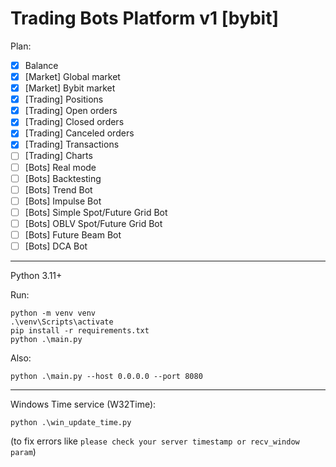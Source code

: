 # Trading Bots Platform v1 [bybit]

Plan:
- [x] Balance
- [x] [Market] Global market
- [x] [Market] Bybit market
- [x] [Trading] Positions
- [x] [Trading] Open orders
- [x] [Trading] Closed orders
- [x] [Trading] Canceled orders
- [x] [Trading] Transactions
- [ ] [Trading] Charts
- [ ] [Bots] Real mode
- [ ] [Bots] Backtesting
- [ ] [Bots] Trend Bot
- [ ] [Bots] Impulse Bot
- [ ] [Bots] Simple Spot/Future Grid Bot
- [ ] [Bots] OBLV Spot/Future Grid Bot
- [ ] [Bots] Future Beam Bot
- [ ] [Bots] DCA Bot

<hr>

Python 3.11+

Run:
```commandline
python -m venv venv
.\venv\Scripts\activate
pip install -r requirements.txt
python .\main.py
```
Also:
```commandline
python .\main.py --host 0.0.0.0 --port 8080
```

<hr>

Windows Time service (W32Time):
```commandline
python .\win_update_time.py
```
(to fix errors like `please check your server timestamp or recv_window param`)
